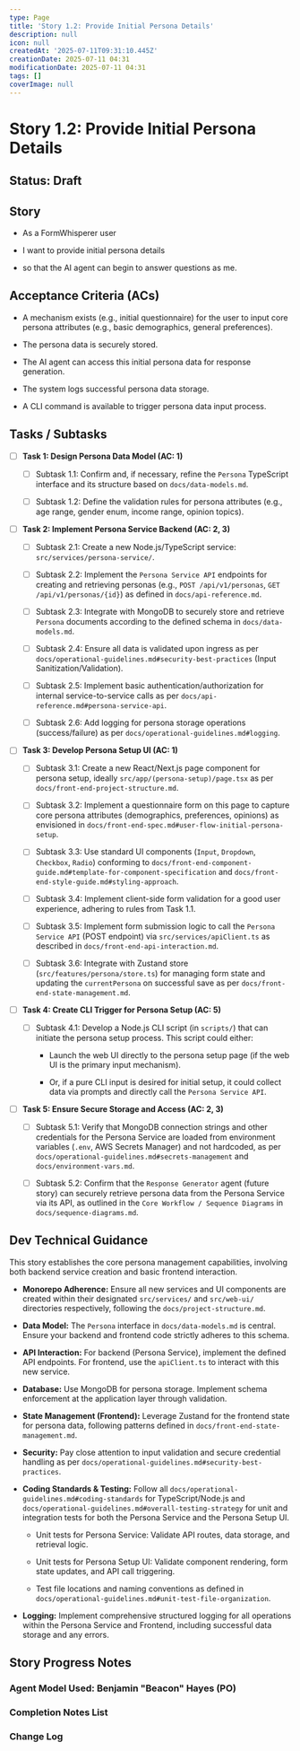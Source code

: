 ```yaml
---
type: Page
title: 'Story 1.2: Provide Initial Persona Details'
description: null
icon: null
createdAt: '2025-07-11T09:31:10.445Z'
creationDate: 2025-07-11 04:31
modificationDate: 2025-07-11 04:31
tags: []
coverImage: null
---
```


# Story 1.2: Provide Initial Persona Details

## Status: Draft

## Story

- As a FormWhisperer user

- I want to provide initial persona details

- so that the AI agent can begin to answer questions as me.

## Acceptance Criteria (ACs)

- A mechanism exists (e.g., initial questionnaire) for the user to input core persona attributes (e.g., basic demographics, general preferences).

- The persona data is securely stored.

- The AI agent can access this initial persona data for response generation.

- The system logs successful persona data storage.

- A CLI command is available to trigger persona data input process.

## Tasks / Subtasks

- [ ] **Task 1: Design Persona Data Model (AC: 1)**

    - [ ] Subtask 1.1: Confirm and, if necessary, refine the `Persona` TypeScript interface and its structure based on `docs/data-models.md`.

    - [ ] Subtask 1.2: Define the validation rules for persona attributes (e.g., age range, gender enum, income range, opinion topics).

- [ ] **Task 2: Implement Persona Service Backend (AC: 2, 3)**

    - [ ] Subtask 2.1: Create a new Node.js/TypeScript service: `src/services/persona-service/`.

    - [ ] Subtask 2.2: Implement the `Persona Service API` endpoints for creating and retrieving personas (e.g., `POST /api/v1/personas`, `GET /api/v1/personas/{id}`) as defined in `docs/api-reference.md`.

    - [ ] Subtask 2.3: Integrate with MongoDB to securely store and retrieve `Persona` documents according to the defined schema in `docs/data-models.md`.

    - [ ] Subtask 2.4: Ensure all data is validated upon ingress as per `docs/operational-guidelines.md#security-best-practices` (Input Sanitization/Validation).

    - [ ] Subtask 2.5: Implement basic authentication/authorization for internal service-to-service calls as per `docs/api-reference.md#persona-service-api`.

    - [ ] Subtask 2.6: Add logging for persona storage operations (success/failure) as per `docs/operational-guidelines.md#logging`.

- [ ] **Task 3: Develop Persona Setup UI (AC: 1)**

    - [ ] Subtask 3.1: Create a new React/Next.js page component for persona setup, ideally `src/app/(persona-setup)/page.tsx` as per `docs/front-end-project-structure.md`.

    - [ ] Subtask 3.2: Implement a questionnaire form on this page to capture core persona attributes (demographics, preferences, opinions) as envisioned in `docs/front-end-spec.md#user-flow-initial-persona-setup`.

    - [ ] Subtask 3.3: Use standard UI components (`Input`, `Dropdown`, `Checkbox`, `Radio`) conforming to `docs/front-end-component-guide.md#template-for-component-specification` and `docs/front-end-style-guide.md#styling-approach`.

    - [ ] Subtask 3.4: Implement client-side form validation for a good user experience, adhering to rules from Task 1.1.

    - [ ] Subtask 3.5: Implement form submission logic to call the `Persona Service API` (POST endpoint) via `src/services/apiClient.ts` as described in `docs/front-end-api-interaction.md`.

    - [ ] Subtask 3.6: Integrate with Zustand store (`src/features/persona/store.ts`) for managing form state and updating the `currentPersona` on successful save as per `docs/front-end-state-management.md`.

- [ ] **Task 4: Create CLI Trigger for Persona Setup (AC: 5)**

    - [ ] Subtask 4.1: Develop a Node.js CLI script (in `scripts/`) that can initiate the persona setup process. This script could either:

        - Launch the web UI directly to the persona setup page (if the web UI is the primary input mechanism).

        - Or, if a pure CLI input is desired for initial setup, it could collect data via prompts and directly call the `Persona Service API`.

- [ ] **Task 5: Ensure Secure Storage and Access (AC: 2, 3)**

    - [ ] Subtask 5.1: Verify that MongoDB connection strings and other credentials for the Persona Service are loaded from environment variables (`.env`, AWS Secrets Manager) and not hardcoded, as per `docs/operational-guidelines.md#secrets-management` and `docs/environment-vars.md`.

    - [ ] Subtask 5.2: Confirm that the `Response Generator` agent (future story) can securely retrieve persona data from the Persona Service via its API, as outlined in the `Core Workflow / Sequence Diagrams` in `docs/sequence-diagrams.md`.

## Dev Technical Guidance

This story establishes the core persona management capabilities, involving both backend service creation and basic frontend interaction.

- **Monorepo Adherence:** Ensure all new services and UI components are created within their designated `src/services/` and `src/web-ui/` directories respectively, following the `docs/project-structure.md`.

- **Data Model:** The `Persona` interface in `docs/data-models.md` is central. Ensure your backend and frontend code strictly adheres to this schema.

- **API Interaction:** For backend (Persona Service), implement the defined API endpoints. For frontend, use the `apiClient.ts` to interact with this new service.

- **Database:** Use MongoDB for persona storage. Implement schema enforcement at the application layer through validation.

- **State Management (Frontend):** Leverage Zustand for the frontend state for persona data, following patterns defined in `docs/front-end-state-management.md`.

- **Security:** Pay close attention to input validation and secure credential handling as per `docs/operational-guidelines.md#security-best-practices`.

- **Coding Standards & Testing:** Follow all `docs/operational-guidelines.md#coding-standards` for TypeScript/Node.js and `docs/operational-guidelines.md#overall-testing-strategy` for unit and integration tests for both the Persona Service and the Persona Setup UI.

    - Unit tests for Persona Service: Validate API routes, data storage, and retrieval logic.

    - Unit tests for Persona Setup UI: Validate component rendering, form state updates, and API call triggering.

    - Test file locations and naming conventions as defined in `docs/operational-guidelines.md#unit-test-file-organization`.

- **Logging:** Implement comprehensive structured logging for all operations within the Persona Service and Frontend, including successful data storage and any errors.

## Story Progress Notes

### Agent Model Used: Benjamin "Beacon" Hayes (PO)

### Completion Notes List

### Change Log

